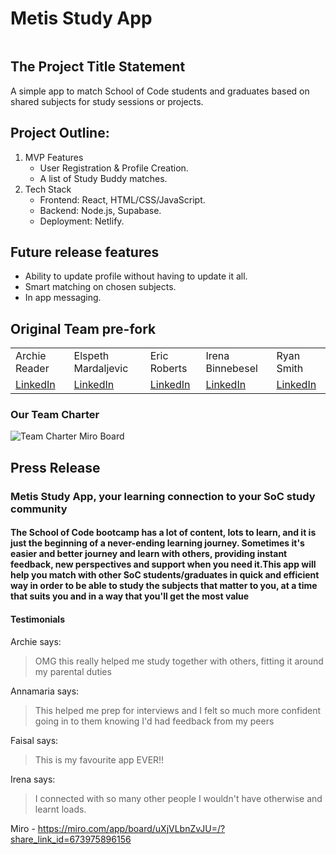# Metis Study App

<img>

## The Project Title Statement

A simple app to match School of Code students and graduates based on shared subjects for study sessions or projects.

## Project Outline:

1. MVP Features
   - User Registration & Profile Creation.
   - A list of Study Buddy matches.
2. Tech Stack
   - Frontend: React, HTML/CSS/JavaScript.
   - Backend: Node.js, Supabase.
   - Deployment: Netlify.

## Future release features

- Ability to update profile without having to update it all.
- Smart matching on chosen subjects.
- In app messaging.

## Original Team pre-fork

<table>
   <tr><td>Archie Reader</td><td>Elspeth Mardaljevic</td><td>Eric Roberts</td><td>Irena Binnebesel</td><td>Ryan Smith</td></tr>
   <tr><td><a href="">LinkedIn</a></td><td><a href="">LinkedIn</a></td><td><a href="">LinkedIn</a></td><td><a href="">LinkedIn</a></td><td><a href="">LinkedIn</a></td></tr>
<table>

### Our Team Charter

<img src="./project-documentation/team-charter-v1.png" alt="Team Charter Miro Board">

## Press Release

### Metis Study App, your learning connection to your SoC study community

#### The School of Code bootcamp has a lot of content, lots to learn, and it is just the beginning of a never-ending learning journey. Sometimes it's easier and better journey and learn with others, providing instant feedback, new perspectives and support when you need it.This app will help you match with other SoC students/graduates in quick and efficient way in order to be able to study the subjects that matter to you, at a time that suits you and in a way that you'll get the most value

#### Testimonials

Archie says:

> OMG this really helped me study together with others, fitting it around my parental duties

Annamaria says:

> This helped me prep for interviews and I felt so much more confident going in to them knowing I'd had feedback from my peers

Faisal says:

> This is my favourite app EVER!!

Irena says:

> I connected with so many other people I wouldn't have otherwise and learnt loads.

Miro - https://miro.com/app/board/uXjVLbnZvJU=/?share_link_id=673975896156
